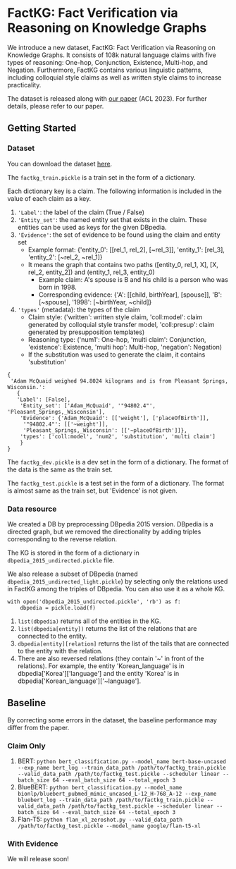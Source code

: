 # FactKG: Fact Verification via Reasoning on Knowledge Graphs
We introduce a new dataset, FactKG: Fact Verification via Reasoning on Knowledge Graphs. It consists of 108k natural language claims with five types of reasoning: One-hop, Conjunction, Existence, Multi-hop, and Negation. Furthermore, FactKG contains various linguistic patterns, including colloquial style claims as well as written style claims to increase practicality.

The dataset is released along with [our paper](https://arxiv.org/abs/2305.06590) (ACL 2023). For further details, please refer to our paper.

## Getting Started
### Dataset
You can download the dataset [here](https://drive.google.com/drive/folders/1q0_MqBeGAp5_cBJCBf_1alYaYm14OeTk?usp=share_link).

The ```factkg_train.pickle``` is a train set in the form of a dictionary.

Each dictionary key is a claim. The following information is included in the value of each claim as a key.
1) ```'Label'```: the label of the claim (True / False)
2) ```'Entity_set'```: the named entity set that exists in the claim. These entities can be used as keys for the given DBpedia.
3) ```'Evidence'```: the set of evidence to be found using the claim and entity set
   * Example format: {'entity_0': [[rel_1, rel_2], [~rel_3]], 'entity_1': [rel_3], 'entity_2': [~rel_2, ~rel_1]}
   * It means the graph that contains two paths ([entity_0, rel_1, X], [X, rel_2, entity_2]) and (entity_1, rel_3, entity_0)
      * Example claim: A's spouse is B and his child is a person who was born in 1998.
      * Corresponding evidence: {'A': [[child, birthYear], [spouse]], 'B': [~spouse], '1998': [~birthYear, ~child]}
4) ```'types'``` (metadata): the types of the claim 
   * Claim style: ('written': written style claim, 'coll:model': claim generated by colloquial style transfer model, 'coll:presup': claim generated by presupposition templates)
   * Reasoning type: ('num1': One-hop, 'multi claim': Conjunction, 'existence': Existence, 'multi hop': Multi-hop, 'negation': Negation)
   * If the substitution was used to generate the claim, it contains 'substitution'
```
{
 'Adam McQuaid weighed 94.8024 kilograms and is from Pleasant Springs, Wisconsin.': 
   {
   'Label': [False],
    'Entity_set': ['Adam_McQuaid', '"94802.4"', 'Pleasant_Springs,_Wisconsin'],
    'Evidence': {'Adam_McQuaid': [['weight'], ['placeOfBirth']],
     '"94802.4"': [['~weight']],
     'Pleasant_Springs,_Wisconsin': [['~placeOfBirth']]},
    'types': ['coll:model', 'num2', 'substitution', 'multi claim']
    }
}
```

The ```factkg_dev.pickle``` is a dev set in the form of a dictionary. The format of the data is the same as the train set.

The ```factkg_test.pickle``` is a test set in the form of a dictionary. The format is almost same as the train set, but 'Evidence' is not given.

### Data resource
We created a DB by preprocessing DBpedia 2015 version. DBpedia is a directed graph, but we removed the directionality by adding triples corresponding to the reverse relation.

The KG is stored in the form of a dictionary in ```dbpedia_2015_undirected.pickle``` file. 

We also release a subset of DBpedia (named ```dbpedia_2015_undirected_light.pickle```) by selecting only the relations used in FactKG among the triples of DBpedia. You can also use it as a whole KG.


```
with open('dbpedia_2015_undirected.pickle', 'rb') as f:
    dbpedia = pickle.load(f)
```
1) ```list(dbpedia)``` returns all of the entities in the KG.
2) ```list(dbpedia[entity])``` returns the list of the relations that are connected to the entity.
3) ```dbpedia[entity][relation]``` returns the list of the tails that are connected to the entity with the relation.
4) There are also reversed relations (they contain '~' in front of the relations). For example, the entity 'Korean_language' is in dbpedia['Korea']['language'] and the entity 'Korea' is in dbpedia['Korean_language']['~language'].


## Baseline
By correcting some errors in the dataset, the baseline performance may differ from the paper.

### Claim Only

1. BERT: ```python bert_classification.py --model_name bert-base-uncased --exp_name bert_log --train_data_path /path/to/factkg_train.pickle --valid_data_path /path/to/factkg_test.pickle --scheduler linear --batch_size 64 --eval_batch_size 64 --total_epoch 3```
2. BlueBERT: ```python bert_classification.py --model_name bionlp/bluebert_pubmed_mimic_uncased_L-12_H-768_A-12 --exp_name bluebert_log --train_data_path /path/to/factkg_train.pickle --valid_data_path /path/to/factkg_test.pickle --scheduler linear --batch_size 64 --eval_batch_size 64 --total_epoch 3```
3. Flan-T5: ```python flan_xl_zeroshot.py --valid_data_path /path/to/factkg_test.pickle --model_name google/flan-t5-xl```

### With Evidence
We will release soon!
